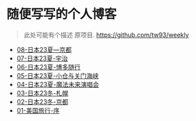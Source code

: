 # 随便写写的个人博客

>此处可能有个描述
原项目. https://github.com/tw93/weekly

* [08-日本23夏—京都](https://jiayao.me/blogs/posts/08-日本23夏—京都)
* [07-日本23夏-宇治](https://jiayao.me/blogs/posts/07-日本23夏-宇治)
* [06-日本23夏-博多随行](https://jiayao.me/blogs/posts/06-日本23夏-博多随行)
* [05-日本23夏-小仓与关门海峡](https://jiayao.me/blogs/posts/05-日本23夏-小仓与关门海峡)
* [04-日本23夏-魔法未来演唱会](https://jiayao.me/blogs/posts/04-日本23夏-魔法未来演唱会)
* [03-日本23冬-札幌](https://jiayao.me/blogs/posts/03-日本23冬-札幌)
* [02-日本23冬-京都](https://jiayao.me/blogs/posts/02-日本23冬-京都)
* [01-美国旅行-序](https://jiayao.me/blogs/posts/01-美国旅行-序)
